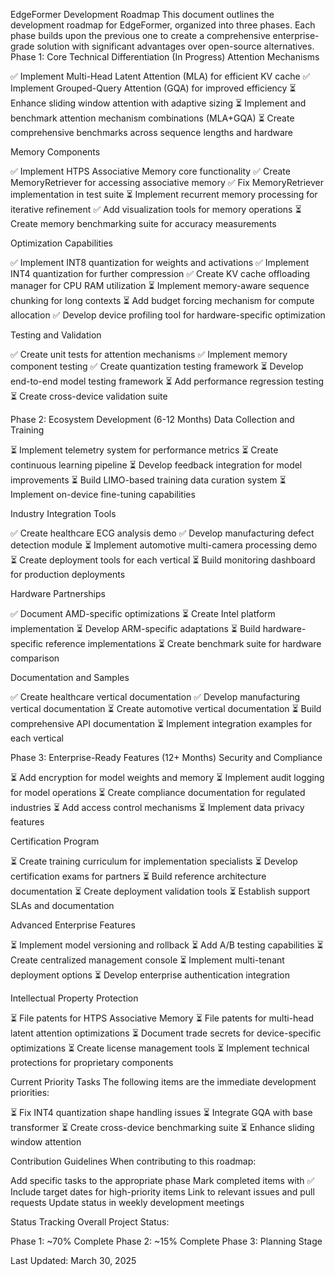 EdgeFormer Development Roadmap
This document outlines the development roadmap for EdgeFormer, organized into three phases. Each phase builds upon the previous one to create a comprehensive enterprise-grade solution with significant advantages over open-source alternatives.
Phase 1: Core Technical Differentiation (In Progress)
Attention Mechanisms

✅ Implement Multi-Head Latent Attention (MLA) for efficient KV cache
✅ Implement Grouped-Query Attention (GQA) for improved efficiency
⏳ Enhance sliding window attention with adaptive sizing
⏳ Implement and benchmark attention mechanism combinations (MLA+GQA)
⏳ Create comprehensive benchmarks across sequence lengths and hardware

Memory Components

✅ Implement HTPS Associative Memory core functionality
✅ Create MemoryRetriever for accessing associative memory
✅ Fix MemoryRetriever implementation in test suite
⏳ Implement recurrent memory processing for iterative refinement
✅ Add visualization tools for memory operations
⏳ Create memory benchmarking suite for accuracy measurements

Optimization Capabilities

✅ Implement INT8 quantization for weights and activations
✅ Implement INT4 quantization for further compression
✅ Create KV cache offloading manager for CPU RAM utilization
⏳ Implement memory-aware sequence chunking for long contexts
⏳ Add budget forcing mechanism for compute allocation
✅ Develop device profiling tool for hardware-specific optimization

Testing and Validation

✅ Create unit tests for attention mechanisms
✅ Implement memory component testing
✅ Create quantization testing framework
⏳ Develop end-to-end model testing framework
⏳ Add performance regression testing
⏳ Create cross-device validation suite

Phase 2: Ecosystem Development (6-12 Months)
Data Collection and Training

⏳ Implement telemetry system for performance metrics
⏳ Create continuous learning pipeline
⏳ Develop feedback integration for model improvements
⏳ Build LIMO-based training data curation system
⏳ Implement on-device fine-tuning capabilities

Industry Integration Tools

✅ Create healthcare ECG analysis demo
✅ Develop manufacturing defect detection module
⏳ Implement automotive multi-camera processing demo
⏳ Create deployment tools for each vertical
⏳ Build monitoring dashboard for production deployments

Hardware Partnerships

✅ Document AMD-specific optimizations
⏳ Create Intel platform implementation
⏳ Develop ARM-specific adaptations
⏳ Build hardware-specific reference implementations
⏳ Create benchmark suite for hardware comparison

Documentation and Samples

✅ Create healthcare vertical documentation
✅ Develop manufacturing vertical documentation
⏳ Create automotive vertical documentation
⏳ Build comprehensive API documentation
⏳ Implement integration examples for each vertical

Phase 3: Enterprise-Ready Features (12+ Months)
Security and Compliance

⏳ Add encryption for model weights and memory
⏳ Implement audit logging for model operations
⏳ Create compliance documentation for regulated industries
⏳ Add access control mechanisms
⏳ Implement data privacy features

Certification Program

⏳ Create training curriculum for implementation specialists
⏳ Develop certification exams for partners
⏳ Build reference architecture documentation
⏳ Create deployment validation tools
⏳ Establish support SLAs and documentation

Advanced Enterprise Features

⏳ Implement model versioning and rollback
⏳ Add A/B testing capabilities
⏳ Create centralized management console
⏳ Implement multi-tenant deployment options
⏳ Develop enterprise authentication integration

Intellectual Property Protection

⏳ File patents for HTPS Associative Memory
⏳ File patents for multi-head latent attention optimizations
⏳ Document trade secrets for device-specific optimizations
⏳ Create license management tools
⏳ Implement technical protections for proprietary components

Current Priority Tasks
The following items are the immediate development priorities:

⏳ Fix INT4 quantization shape handling issues
⏳ Integrate GQA with base transformer
⏳ Create cross-device benchmarking suite
⏳ Enhance sliding window attention

Contribution Guidelines
When contributing to this roadmap:

Add specific tasks to the appropriate phase
Mark completed items with ✅
Include target dates for high-priority items
Link to relevant issues and pull requests
Update status in weekly development meetings

Status Tracking
Overall Project Status:

Phase 1: ~70% Complete
Phase 2: ~15% Complete
Phase 3: Planning Stage

Last Updated: March 30, 2025